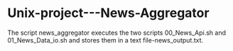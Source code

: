# Unix-project---News-Aggregator
The script news_aggregator executes the two scripts 00_News_Api.sh and 01_News_Data_io.sh and stores them in a text file-news_output.txt.
